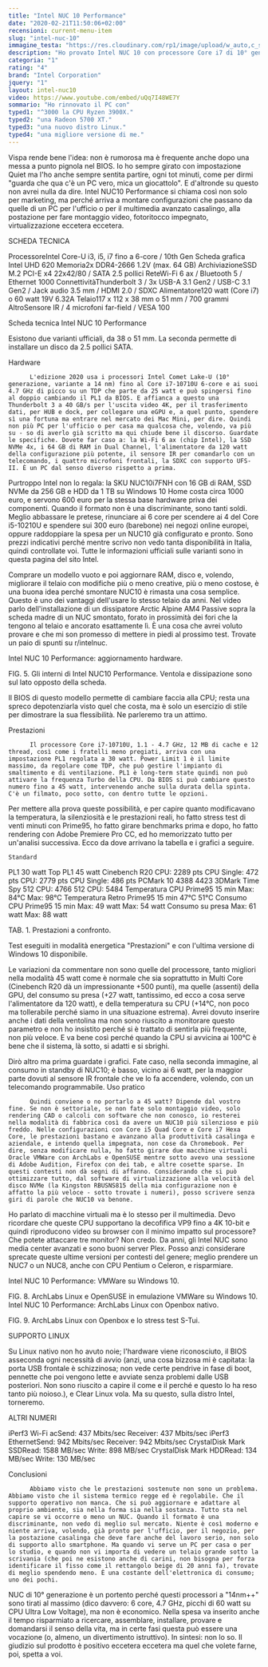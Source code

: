 ```yaml
---
title: "Intel NUC 10 Performance"
date: "2020-02-21T11:50:06+02:00"
recensioni: current-menu-item
slug: "intel-nuc-10"
immagine_testa: "https://res.cloudinary.com/rp1/image/upload/w_auto,c_scale,q_auto,f_auto/v1582282488/NUC/intel-nuc-10.jpg"
description: "Ho provato Intel NUC 10 con processore Core i7 di 10° generazione. Benchmark, analisi tecnica, aggiornamento hardware e test Linux."
categoria: "1"
rating: "4"
brand: "Intel Corporation"
jquery: "1"
layout: intel-nuc10
video: https://www.youtube.com/embed/uQq7I48WE7Y
sommario: "Ho rinnovato il PC con"
typed1: "^3000 la CPU Ryzen 3900X."
typed2: "una Radeon 5700 XT."
typed3: "una nuovo distro Linux."
typed4: "una migliore versione di me."
---
```


Vispa rende bene l'idea: non è rumorosa ma è frequente anche dopo una messa a punto pignola nel BIOS. Io ho sempre girato con impostazione Quiet ma l'ho anche sempre sentita partire, ogni tot minuti, come per dirmi "guarda che qua c'è un PC vero, mica un giocattolo". E d'altronde su questo non avrei nulla da dire. Intel NUC10 Performance si chiama così non solo per marketing, ma perché arriva a montare configurazioni che passano da quelle di un PC per l'ufficio o per il multimedia avanzato casalingo, alla postazione per fare montaggio video, fotoritocco impegnato, virtualizzazione eccetera eccetera.

SCHEDA TECNICA

ProcessoreIntel Core-U i3, i5, i7 fino a 6-core / 10th Gen Scheda grafica Intel UHD 620 Memoria2x DDR4-2666 1.2V (max. 64 GB) ArchiviazioneSSD M.2 PCI-E x4 22x42/80 / SATA 2.5 pollici ReteWi-Fi 6 ax / Bluetooth 5 / Ethernet 1000 ConnettivitàThunderbolt 3 / 3x USB-A 3.1 Gen2 / USB-C 3.1 Gen2 / Jack audio 3.5 mm / HDMI 2.0 / SDXC Alimentatore120 watt (Core i7) o 60 watt 19V 6.32A Telaio117 x 112 x 38 mm o 51 mm / 700 grammi AltroSensore IR / 4 microfoni far-field / VESA 100

Scheda tecnica Intel NUC 10 Performance

Esistono due varianti ufficiali, da 38 o 51 mm. La seconda permette di installare un disco da 2.5 pollici SATA.

Hardware

          L'edizione 2020 usa i processori Intel Comet Lake-U (10° generazione, variante a 14 nm) fino al Core i7-10710U 6-core e ai suoi 4.7 GHz di picco su un TDP che parte da 25 watt e può spingersi fino al doppio cambiando il PL1 da BIOS. E affianca a questo una Thunderbolt 3 a 40 GB/s per l'uscita video 4K, per il trasferimento dati, per HUB e dock, per collegare una eGPU e, a quel punto, spendere sì una fortuna ma entrare nel mercato dei Mac Mini, per dire. Quindi non più PC per l'ufficio o per casa ma qualcosa che, volendo, va più su - so di averlo già scritto ma qui chiude bene il discorso. Guardate le specifiche. Dovete far caso a: la Wi-Fi 6 ax (chip Intel), la SSD NVMe 4x, i 64 GB di RAM in Dual Channel, l'alimentatore da 120 watt della configurazione più potente, il sensore IR per comandarlo con un telecomando, i quattro microfoni frontali, la SDXC con supporto UFS-II. È un PC dal senso diverso rispetto a prima.

Purtroppo Intel non lo regala: la SKU NUC10i7FNH con 16 GB di RAM, SSD NVMe da 256 GB e HDD da 1 TB su Windows 10 Home costa circa 1000 euro, e servono 600 euro per la stessa base hardware priva dei componenti. Quando il formato non è una discriminante, sono tanti soldi. Meglio abbassare le pretese, rinunciare ai 6 core per scendere ai 4 del Core i5-10210U e spendere sui 300 euro (barebone) nei negozi online europei, oppure raddoppiare la spesa per un NUC10 già configurato e pronto. Sono prezzi indicativi perché mentre scrivo non vedo tanta disponibilità in Italia, quindi controllate voi. Tutte le informazioni ufficiali sulle varianti sono in questa pagina del sito Intel.

Comprare un modello vuoto e poi aggiornare RAM, disco e, volendo, migliorare il telaio con modifiche più o meno creative, più o meno costose, è una buona idea perché smontare NUC10 è rimasta una cosa semplice. Questo è uno dei vantaggi dell'usare lo stesso telaio da anni. Nel video parlo dell'installazione di un dissipatore Arctic Alpine AM4 Passive sopra la scheda madre di un NUC smontato, forato in prossimità dei fori che la tengono al telaio e ancorato esattamente lì. È una cosa che avrei voluto provare e che mi son promesso di mettere in piedi al prossimo test. Trovate un paio di spunti su r/intelnuc.

Intel NUC 10 Performance: aggiornamento hardware.

FIG. 5. Gli interni di Intel NUC10 Performance. Ventola e dissipazione sono sul lato opposto della scheda.

Il BIOS di questo modello permette di cambiare faccia alla CPU; resta una spreco depotenziarla visto quel che costa, ma è solo un esercizio di stile per dimostrare la sua flessibilità. Ne parleremo tra un attimo.

Prestazioni

          Il processore Core i7-10710U, 1.1 - 4.7 GHz, 12 MB di cache e 12 thread, così come i fratelli meno pregiati, arriva con una impostazione PL1 regolata a 30 watt. Power Limit 1 è il limite massimo, da regolare come TDP, che può gestire l'impianto di smaltimento e di ventilazione. PL1 è long-term state quindi non può attivare la frequenza Turbo della CPU. Da BIOS si può cambiare questo numero fino a 45 watt, intervenendo anche sulla durata della spinta. C'è un filmato, poco sotto, con dentro tutte le opzioni.

Per mettere alla prova queste possibilità, e per capire quanto modificavano la temperatura, la silenziosità e le prestazioni reali, ho fatto stress test di venti minuti con Prime95, ho fatto girare benchmarks prima e dopo, ho fatto rendering con Adobe Premiere Pro CC, ed ho memorizzato tutto per un'analisi successiva. Ecco da dove arrivano la tabella e i grafici a seguire.

	Standard
PL1 30 watt	Top
PL1 45 watt
Cinebench R20	CPU: 2289 pts
CPU Single: 472 pts	CPU: 2779 pts
CPU Single: 486 pts
PCMark 10	4388	4423
3DMark Time Spy	512
CPU: 4766	512
CPU: 5484
Temperatura CPU
Prime95 15 min	Max: 84°C	Max: 98°C
Temperatura Retro
Prime95 15 min	47°C	51°C
Consumo CPU
Prime95 15 min	Max: 49 watt	Max: 54 watt
Consumo su presa	Max: 61 watt	Max: 88 watt

TAB. 1. Prestazioni a confronto.

Test eseguiti in modalità energetica "Prestazioni" e con l'ultima versione di Windows 10 disponibile.

Le variazioni da commentare non sono quelle del processore, tanto migliori nella modalità 45 watt come è normale che sia soprattutto in Multi Core (Cinebench R20 dà un impressionante +500 punti), ma quelle (assenti) della GPU, del consumo su presa (+27 watt, tantissimo, ed ecco a cosa serve l'alimentatore da 120 watt), e della temperatura su CPU (+14°C, non poco ma tollerabile perché siamo in una situazione estrema). Avrei dovuto inserire anche i dati della ventolina ma non sono riuscito a monitorare questo parametro e non ho insistito perché si è trattato di sentirla più frequente, non più veloce. E va bene così perché quando la CPU si avvicina ai 100°C è bene che il sistema, là sotto, si adatti e si sbrighi.

Dirò altro ma prima guardate i grafici. Fate caso, nella seconda immagine, al consumo in standby di NUC10; è basso, vicino ai 6 watt, per la maggior parte dovuti al sensore IR frontale che ve lo fa accendere, volendo, con un telecomando programmabile.
Uso pratico

          Quindi conviene o no portarlo a 45 watt? Dipende dal vostro fine. Se non è settoriale, se non fate solo montaggio video, solo rendering CAD o calcoli con software che non conosco, io resterei nella modalità di fabbrica così da avere un NUC10 più silenzioso e più freddo. Nelle configurazioni con Core i5 Quad Core e Core i7 Hexa Core, le prestazioni bastano e avanzano alla produttività casalinga e aziendale, e intendo quella impegnata, non cose da Chromebook. Per dire, senza modificare nulla, ho fatto girare due macchine virtuali Oracle VMWare con ArchLabs e OpenSUSE mentre sotto avevo una sessione di Adobe Audition, Firefox con dei tab, e altre cosette sparse. In questi contesti non dà segni di affanno. Considerando che si può ottimizzare tutto, dal software di virtualizzazione alla velocità del disco NVMe (la Kingston RBUSNS815 della mia configurazione non è affatto la più veloce - sotto trovate i numeri), posso scrivere senza giri di parole che NUC10 va benone.

Ho parlato di macchine virtuali ma è lo stesso per il multimedia. Devo ricordare che queste CPU supportano la decofifica VP9 fino a 4K 10-bit e quindi riproducono video su browser con il minimo impatto sul processore? Che potete attaccare tre monitor? Non credo. Da anni, gli Intel NUC sono media center avanzati e sono buoni server Plex. Posso anzi considerare sprecate queste ultime versioni per contesti del genere; meglio prendere un NUC7 o un NUC8, anche con CPU Pentium o Celeron, e risparmiare.

Intel NUC 10 Performance: VMWare su Windows 10.

FIG. 8. ArchLabs Linux e OpenSUSE in emulazione VMWare su Windows 10.
Intel NUC 10 Performance: ArchLabs Linux con Openbox nativo.

FIG. 9. ArchLabs Linux con Openbox e lo stress test S-Tui.

SUPPORTO LINUX

Su Linux nativo non ho avuto noie; l'hardware viene riconosciuto, il BIOS asseconda ogni necessità di avvio (anzi, una cosa bizzosa mi è capitata: la porta USB frontale è schizzinosa; non vede certe pendrive in fase di boot, pennette che poi vengono lette e avviate senza problemi dalle USB posteriori. Non sono riuscito a capire il come e il perché e questo lo ha reso tanto più noioso.), e Clear Linux vola. Ma su questo, sulla distro Intel, torneremo.

ALTRI NUMERI

iPerf3 Wi-Fi acSend: 437 Mbits/sec
Receiver: 437 Mbits/sec iPerf3 EthernetSend: 942 Mbits/sec
Receiver: 942 Mbits/sec CrystalDisk Mark SSDRead: 1588 MB/sec
Write: 898 MB/sec CrystalDisk Mark HDDRead: 134 MB/sec
Write: 130 MB/sec

Conclusioni

          Abbiamo visto che le prestazioni sostenute non sono un problema. Abbiamo visto che il sistema termico regge ed è regolabile. Che il supporto operativo non manca. Che si può aggiornare e adattare al proprio ambiente, sia nella forma sia nella sostanza. Tutto sta nel capire se vi occorre o meno un NUC. Quando il formato è una discriminante, non vedo di meglio sul mercato. Niente è così moderno e niente arriva, volendo, già pronto per l'ufficio, per il negozio, per la postazione casalinga che deve fare anche del lavoro serio, non solo di supporto allo smartphone. Ma quando vi serve un PC per casa o per lo studio, e quando non vi importa di vedere un telaio grande sotto la scrivania (che poi ne esistono anche di carini, non bisogna per forza identificare il fisso come il rettangolo beige di 20 anni fa), trovate di meglio spendendo meno. È una costante dell'elettronica di consumo; uno dei pochi.

NUC di 10° generazione è un portento perché questi processori a "14nm++" sono tirati al massimo (dico davvero: 6 core, 4.7 GHz, picchi di 60 watt su CPU Ultra Low Voltage), ma non è economico. Nella spesa va inserito anche il tempo risparmiato a ricercare, assemblare, installare, provare e domandarsi il senso della vita, ma in certe fasi questa può essere una vocazione (o, almeno, un divertimento istruttivo). In sintesi: non lo so. Il giudizio sul prodotto è positivo eccetera eccetera ma quel che volete farne, poi, spetta a voi.